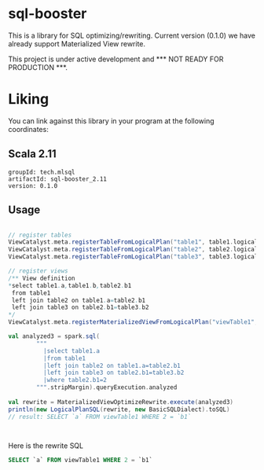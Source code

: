 # sql-booster

This is a library for SQL optimizing/rewriting. 
Current version (0.1.0) we have already support Materialized View rewrite.

This project is under active development and *** NOT READY FOR PRODUCTION ***.



# Liking
You can link against this library in your program at the following coordinates:

## Scala 2.11

```
groupId: tech.mlsql
artifactId: sql-booster_2.11
version: 0.1.0
```

## Usage

```scala

// register tables
ViewCatalyst.meta.registerTableFromLogicalPlan("table1", table1.logicalPlan)
ViewCatalyst.meta.registerTableFromLogicalPlan("table2", table2.logicalPlan)
ViewCatalyst.meta.registerTableFromLogicalPlan("table3", table3.logicalPlan)

// register views
/** View definition
*select table1.a,table1.b,table2.b1
 from table1
 left join table2 on table1.a=table2.b1
 left join table3 on table2.b1=table3.b2 
*/
ViewCatalyst.meta.registerMaterializedViewFromLogicalPlan("viewTable1", viewTable1.logicalPlan, createViewTable1.logicalPlan)

val analyzed3 = spark.sql(
        """
          |select table1.a
          |from table1
          |left join table2 on table1.a=table2.b1
          |left join table3 on table2.b1=table3.b2
          |where table2.b1=2
        """.stripMargin).queryExecution.analyzed
        
val rewrite = MaterializedViewOptimizeRewrite.execute(analyzed3)
println(new LogicalPlanSQL(rewrite, new BasicSQLDialect).toSQL)
// result: SELECT `a` FROM viewTable1 WHERE 2 = `b1`

        
```

Here is the rewrite SQL

```sql
SELECT `a` FROM viewTable1 WHERE 2 = `b1`
```




